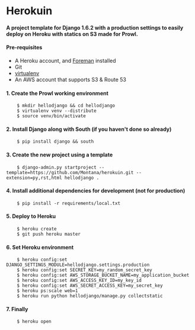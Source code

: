 # Herokuin

#### A project template for Django 1.6.2 with a production settings to easily deploy on Heroku with statics on S3 made for Prowl.

#### Pre-requisites

- A Heroku account, and [Foreman](https://www.theforeman.org) installed
- Git
- [virtualenv](https://pypi.python.org/pypi/virtualenv)
- An AWS account that supports S3 & Route 53


#### 1. Create the Prowl working environment

```
    $ mkdir hellodjango && cd hellodjango
    $ virtualenv venv --distribute
    $ source venv/bin/activate
```

#### 2. Install Django along with South (if you haven't done so already)

```
    $ pip install django && south 
```

#### 3. Create the new project using a template

```
    $ django-admin.py startproject --template=https://github.com/Montana/herokuin.git --extension=py,rst,html hellodjango .
```

#### 4. Install additional dependencies for development (not for production)

```
    $ pip install -r requirements/local.txt
```

#### 5. Deploy to Heroku

```
    $ heroku create
    $ git push heroku master
```

#### 6. Set Heroku environment

```
    $ heroku config:set DJANGO_SETTINGS_MODULE=hellodjango.settings.production
    $ heroku config:set SECRET_KEY=my_random_secret_key
    $ heroku config:set AWS_STORAGE_BUCKET_NAME=my_application_bucket
    $ heroku config:set AWS_ACCESS_KEY_ID=my_key_id
    $ heroku config:set AWS_SECRET_ACCESS_KEY=my_secret_key
    $ heroku ps:scale web=1
    $ heroku run python hellodjango/manage.py collectstatic
```

#### 7. Finally
```
    $ heroku open
```

